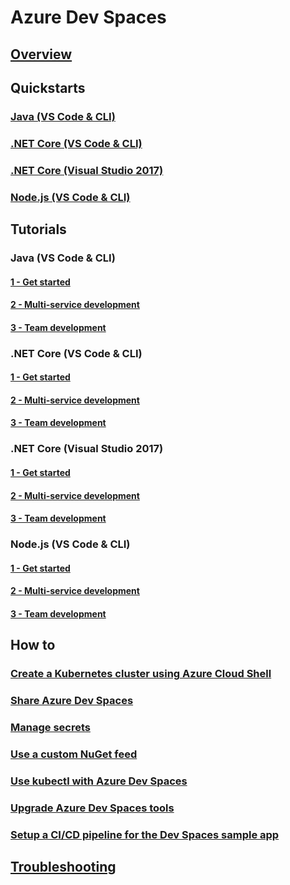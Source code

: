 # Azure Dev Spaces
## [Overview](index.yml)

## Quickstarts
### [Java (VS Code & CLI)](quickstart-java.md)
### [.NET Core (VS Code & CLI)](quickstart-netcore.md)
### [.NET Core (Visual Studio 2017)](quickstart-netcore-visualstudio.md)
### [Node.js (VS Code & CLI)](quickstart-nodejs.md)

## Tutorials
### Java (VS Code & CLI)
#### [1 - Get started](1-get-started-java.md)
#### [2 - Multi-service development](2-multi-service-java.md)
#### [3 - Team development](3-team-development-java.md)
### .NET Core (VS Code & CLI)
#### [1 - Get started](1-get-started-netcore.md)
#### [2 - Multi-service development](2-multi-service-netcore.md)
#### [3 - Team development](3-team-development-netcore.md)
### .NET Core (Visual Studio 2017)
#### [1 - Get started](1-get-started-netcore-visualstudio.md)
#### [2 - Multi-service development](2-multi-service-netcore-visualstudio.md)
#### [3 - Team development](3-team-development-netcore-visualstudio.md)
### Node.js (VS Code & CLI)
#### [1 - Get started](1-get-started-nodejs.md)
#### [2 - Multi-service development](2-multi-service-nodejs.md)
#### [3 - Team development](3-team-development-nodejs.md)

## How to
### [Create a Kubernetes cluster using Azure Cloud Shell](how-to/create-cluster-cloud-shell.md)
### [Share Azure Dev Spaces](how-to/share-dev-spaces.md)
### [Manage secrets](how-to/manage-secrets.md)
### [Use a custom NuGet feed](how-to/use-custom-nuget-feed.md)
### [Use kubectl with Azure Dev Spaces](how-to/use-kubectl-with-azure-dev-spaces.md)
### [Upgrade Azure Dev Spaces tools](how-to/upgrade-tools.md)
### [Setup a CI/CD pipeline for the Dev Spaces sample app](how-to/setup-cicd.md)

## [Troubleshooting](troubleshooting.md)
